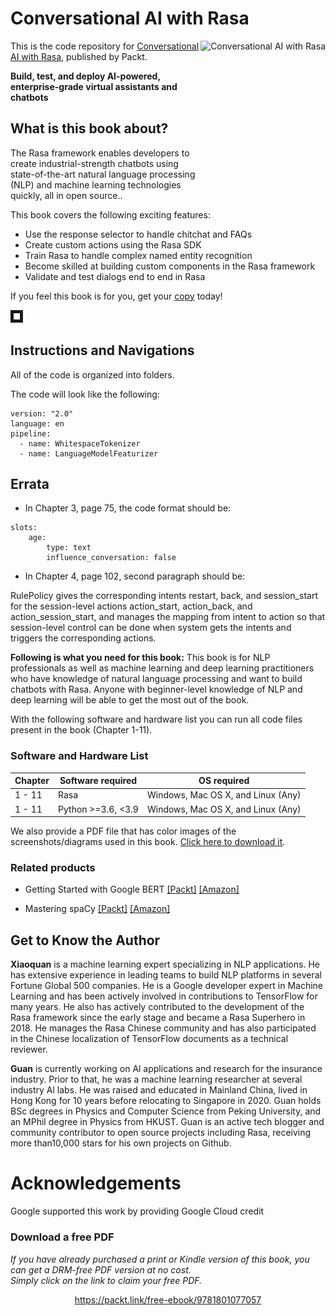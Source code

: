 # Conversational AI with Rasa

<a href="https://www.packtpub.com/product/conversational-ai-with-rasa/9781801077057?utm_source=github&utm_medium=repository&utm_campaign=9781801077057"><img src="https://static.packt-cdn.com/products/9781801077057/cover/smaller" alt="Conversational AI with Rasa" height="256px" align="right"></a>

This is the code repository for [Conversational AI with Rasa](https://www.packtpub.com/product/conversational-ai-with-rasa/9781801077057?utm_source=github&utm_medium=repository&utm_campaign=9781801077057), published by Packt.

**Build, test, and deploy AI-powered, enterprise-grade virtual assistants and chatbots**

## What is this book about?
The Rasa framework enables developers to create industrial-strength chatbots using state-of-the-art natural language processing (NLP) and machine learning technologies quickly, all in open source..

This book covers the following exciting features: 
* Use the response selector to handle chitchat and FAQs
* Create custom actions using the Rasa SDK
* Train Rasa to handle complex named entity recognition
* Become skilled at building custom components in the Rasa framework
* Validate and test dialogs end to end in Rasa

If you feel this book is for you, get your [copy](https://www.amazon.com/dp/1801077053) today!

<a href="https://www.packtpub.com/?utm_source=github&utm_medium=banner&utm_campaign=GitHubBanner"><img src="https://raw.githubusercontent.com/PacktPublishing/GitHub/master/GitHub.png" 
alt="https://www.packtpub.com/" border="5" /></a>


## Instructions and Navigations
All of the code is organized into folders.

The code will look like the following:
```
version: "2.0" 
language: en 
pipeline: 
  - name: WhitespaceTokenizer 
  - name: LanguageModelFeaturizer 
```

## Errata
* In Chapter 3, page 75, the code format should be:
```
slots:
    age:
        type: text
        influence_conversation: false
```      
        
* In Chapter 4, page 102, second paragraph should be:

RulePolicy gives the corresponding intents restart, back, and session_start for the session-level actions action_start, action_back, and action_session_start, and manages the mapping from intent to action so that session-level control can be done when system gets the intents and triggers the corresponding actions.

**Following is what you need for this book:**
This book is for NLP professionals as well as machine learning and deep learning practitioners who have knowledge of natural language processing and want to build chatbots with Rasa. Anyone with beginner-level knowledge of NLP and deep learning will be able to get the most out of the book.	

With the following software and hardware list you can run all code files present in the book (Chapter 1-11).

### Software and Hardware List

| Chapter  | Software required                   | OS required                        |
| -------- | ------------------------------------| -----------------------------------|
| 1 - 11   | Rasa                                | Windows, Mac OS X, and Linux (Any) |
| 1 - 11   | Python  >=3.6, <3.9                 | Windows, Mac OS X, and Linux (Any) |


We also provide a PDF file that has color images of the screenshots/diagrams used in this book. [Click here to download it](https://static.packt-cdn.com/downloads/9781801077057_ColorImages.pdf).


### Related products <Other books you may enjoy>
* Getting Started with Google BERT [[Packt]](https://www.packtpub.com/product/getting-started-with-google-bert/9781838821593?utm_source=github&utm_medium=repository&utm_campaign=9781838821593) [[Amazon]](https://www.amazon.com/dp/1838821597)

* Mastering spaCy [[Packt]](https://www.packtpub.com/product/mastering-spacy/9781800563353?utm_source=github&utm_medium=repository&utm_campaign=9781800563353) [[Amazon]](https://www.amazon.com/dp/1800563353)

## Get to Know the Author
**Xiaoquan** 
is a machine learning expert specializing in NLP applications. He has extensive experience in leading teams to build NLP platforms in several Fortune Global 500 companies. He is a Google developer expert in Machine Learning and has been actively involved in contributions to TensorFlow for many years. He also has actively contributed to the development of the Rasa framework since the early stage and became a Rasa Superhero in 2018. He manages the Rasa Chinese community and has also participated in the Chinese localization of TensorFlow documents as a technical reviewer.

**Guan**
is currently working on Al applications and research for the insurance industry. Prior to that, he was a machine learning researcher at several industry Al labs. He was raised and educated in Mainland China, lived in Hong Kong for 10 years before relocating to Singapore in 2020. Guan holds BSc degrees in Physics and Computer Science from Peking University, and an MPhil degree in Physics from HKUST. Guan is an active tech blogger and community contributor to open source projects including Rasa, receiving more than10,000 stars for his own projects on Github.

# Acknowledgements
Google supported this work by providing Google Cloud credit
### Download a free PDF

 <i>If you have already purchased a print or Kindle version of this book, you can get a DRM-free PDF version at no cost.<br>Simply click on the link to claim your free PDF.</i>
<p align="center"> <a href="https://packt.link/free-ebook/9781801077057">https://packt.link/free-ebook/9781801077057 </a> </p>